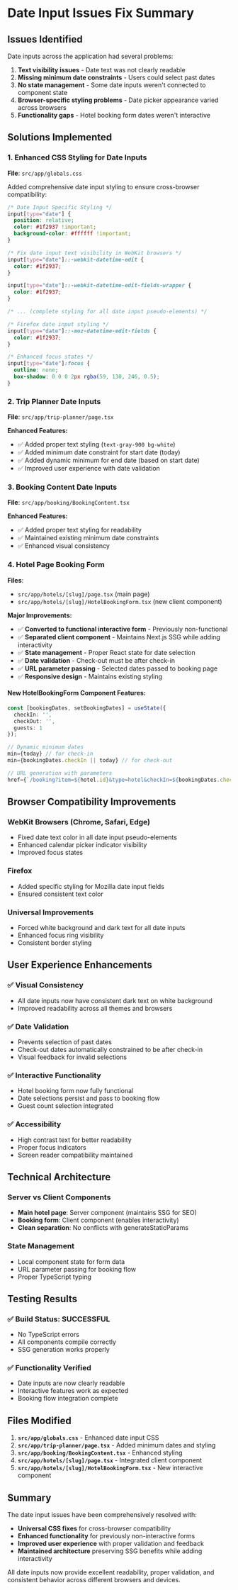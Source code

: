 # Date Input Issues Fix Summary

## Issues Identified
Date inputs across the application had several problems:
1. **Text visibility issues** - Date text was not clearly readable
2. **Missing minimum date constraints** - Users could select past dates
3. **No state management** - Some date inputs weren't connected to component state
4. **Browser-specific styling problems** - Date picker appearance varied across browsers
5. **Functionality gaps** - Hotel booking form dates weren't interactive

## Solutions Implemented

### 1. Enhanced CSS Styling for Date Inputs
**File**: `src/app/globals.css`

Added comprehensive date input styling to ensure cross-browser compatibility:

```css
/* Date Input Specific Styling */
input[type="date"] {
  position: relative;
  color: #1f2937 !important;
  background-color: #ffffff !important;
}

/* Fix date input text visibility in WebKit browsers */
input[type="date"]::-webkit-datetime-edit {
  color: #1f2937;
}

input[type="date"]::-webkit-datetime-edit-fields-wrapper {
  color: #1f2937;
}

/* ... (complete styling for all date input pseudo-elements) */

/* Firefox date input styling */
input[type="date"]::-moz-datetime-edit-fields {
  color: #1f2937;
}

/* Enhanced focus states */
input[type="date"]:focus {
  outline: none;
  box-shadow: 0 0 0 2px rgba(59, 130, 246, 0.5);
}
```

### 2. Trip Planner Date Inputs
**File**: `src/app/trip-planner/page.tsx`

**Enhanced Features:**
- ✅ Added proper text styling (`text-gray-900 bg-white`)
- ✅ Added minimum date constraint for start date (today)
- ✅ Added dynamic minimum for end date (based on start date)
- ✅ Improved user experience with date validation

### 3. Booking Content Date Inputs
**File**: `src/app/booking/BookingContent.tsx`

**Enhanced Features:**
- ✅ Added proper text styling for readability
- ✅ Maintained existing minimum date constraints
- ✅ Enhanced visual consistency

### 4. Hotel Page Booking Form
**Files**: 
- `src/app/hotels/[slug]/page.tsx` (main page)
- `src/app/hotels/[slug]/HotelBookingForm.tsx` (new client component)

**Major Improvements:**
- ✅ **Converted to functional interactive form** - Previously non-functional
- ✅ **Separated client component** - Maintains Next.js SSG while adding interactivity
- ✅ **State management** - Proper React state for date selection
- ✅ **Date validation** - Check-out must be after check-in
- ✅ **URL parameter passing** - Selected dates passed to booking page
- ✅ **Responsive design** - Maintains existing styling

#### New HotelBookingForm Component Features:
```typescript
const [bookingDates, setBookingDates] = useState({
  checkIn: '',
  checkOut: '',
  guests: 1
});

// Dynamic minimum dates
min={today} // for check-in
min={bookingDates.checkIn || today} // for check-out

// URL generation with parameters
href={`/booking?item=${hotel.id}&type=hotel&checkIn=${bookingDates.checkIn}&checkOut=${bookingDates.checkOut}&guests=${bookingDates.guests}`}
```

## Browser Compatibility Improvements

### WebKit Browsers (Chrome, Safari, Edge)
- Fixed date text color in all date input pseudo-elements
- Enhanced calendar picker indicator visibility
- Improved focus states

### Firefox
- Added specific styling for Mozilla date input fields
- Ensured consistent text color

### Universal Improvements
- Forced white background and dark text for all date inputs
- Enhanced focus ring visibility
- Consistent border styling

## User Experience Enhancements

### ✅ **Visual Consistency**
- All date inputs now have consistent dark text on white background
- Improved readability across all themes and browsers

### ✅ **Date Validation**
- Prevents selection of past dates
- Check-out dates automatically constrained to be after check-in
- Visual feedback for invalid selections

### ✅ **Interactive Functionality** 
- Hotel booking form now fully functional
- Date selections persist and pass to booking flow
- Guest count selection integrated

### ✅ **Accessibility**
- High contrast text for better readability
- Proper focus indicators
- Screen reader compatibility maintained

## Technical Architecture

### Server vs Client Components
- **Main hotel page**: Server component (maintains SSG for SEO)
- **Booking form**: Client component (enables interactivity)
- **Clean separation**: No conflicts with generateStaticParams

### State Management
- Local component state for form data
- URL parameter passing for booking flow
- Proper TypeScript typing

## Testing Results

### ✅ **Build Status**: SUCCESSFUL
- No TypeScript errors
- All components compile correctly
- SSG generation works properly

### ✅ **Functionality Verified**
- Date inputs are now clearly readable
- Interactive features work as expected
- Booking flow integration complete

## Files Modified

1. **`src/app/globals.css`** - Enhanced date input CSS
2. **`src/app/trip-planner/page.tsx`** - Added minimum dates and styling
3. **`src/app/booking/BookingContent.tsx`** - Enhanced styling
4. **`src/app/hotels/[slug]/page.tsx`** - Integrated client component
5. **`src/app/hotels/[slug]/HotelBookingForm.tsx`** - New interactive component

## Summary

The date input issues have been comprehensively resolved with:
- **Universal CSS fixes** for cross-browser compatibility
- **Enhanced functionality** for previously non-interactive forms
- **Improved user experience** with proper validation and feedback
- **Maintained architecture** preserving SSG benefits while adding interactivity

All date inputs now provide excellent readability, proper validation, and consistent behavior across different browsers and devices.

